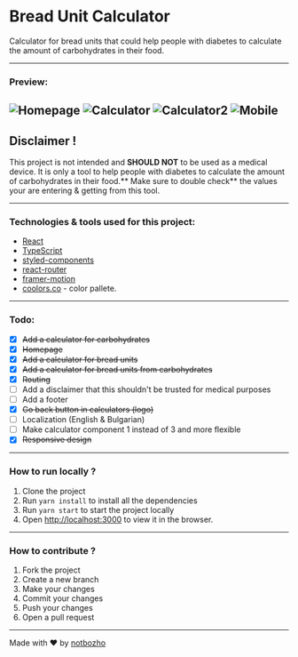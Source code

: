 # Bread Unit Calculator
Calculator for bread units that could help people with diabetes to calculate the amount of carbohydrates in their food.

---

### Preview:

![Homepage](https://i.imgur.com/ZZftJ83.png)
![Calculator](https://i.imgur.com/xxZysAw.png)
![Calculator2](https://i.imgur.com/qmd4vDP.png)
![Mobile](https://i.imgur.com/bjG3PuL.png)
---

## Disclaimer !

This project is not intended and **SHOULD NOT** to be used as a medical device. It is only a tool to help people with diabetes to calculate the amount of carbohydrates in their food.** Make sure to double check** the values your are entering & getting from this tool.

---

### Technologies & tools used for this project:

- [React](https://reactjs.org/)
- [TypeScript](https://www.typescriptlang.org/)
- [styled-components](https://styled-components.com/)
- [react-router](https://reactrouter.com/)
- [framer-motion](https://www.framer.com/motion/)
- [coolors.co](https://coolors.co/palette/f8f9fa-e9ecef-dee2e6-ced4da-a4adb6-6c757d-4a5159-2e3338-121517) - color pallete.

---

### Todo:

- [x] ~~Add a calculator for carbohydrates~~
- [x] ~~Homepage~~
- [x] ~~Add a calculator for bread units~~
- [x] ~~Add a calculator for bread units from carbohydrates~~
- [x] ~~Routing~~
- [ ] Add a disclaimer that this shouldn't be trusted for medical purposes
- [ ] Add a footer
- [x] ~~Go back button in calculators (logo)~~
- [ ] Localization (English & Bulgarian)
- [ ] Make calculator component 1 instead of 3 and more flexible 
- [x] ~~Responsive design~~

---

### How to run locally ?

1. Clone the project
2. Run `yarn install` to install all the dependencies
3. Run `yarn start` to start the project locally
4. Open [http://localhost:3000](http://localhost:3000) to view it in the browser.

---

### How to contribute ?

1. Fork the project
2. Create a new branch
3. Make your changes
4. Commit your changes
5. Push your changes
6. Open a pull request

---

Made with ❤️ by [notbozho](https://github.com/notbozho)
